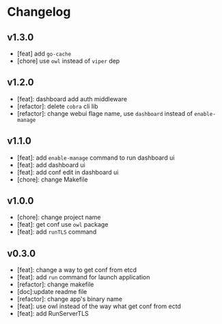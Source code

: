 # Changelog

## v1.3.0

- [feat] add `go-cache`
- [chore] use `owl` instead of `viper` dep

## v1.2.0

- [feat]: dashboard add auth middleware
- [refactor]: delete `cobra` cli lib
- [refactor]: change webui flage name, use `dashboard` instead of `enable-manage`

## v1.1.0

- [feat]: add `enable-manage` command to run dashboard ui
- [feat]: add dashboard ui
- [feat]: add conf edit in dashboard ui
- [chore]: change Makefile

## v1.0.0

- [chore]: change project name
- [feat]: get conf use `owl` package
- [feat]: add `runTLS` command

## v0.3.0

- [feat]: change a way to get conf from etcd
- [feat]: add `run` command for launch application
- [refactor]: change makefile
- [doc]:update readme file
- [refactor]: change app's binary name
- [feat]: use owl instead of the way what get conf from ectd
- [feat]: add RunServerTLS
